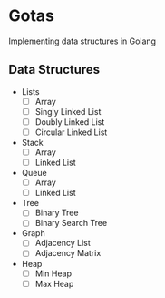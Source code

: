 # Gotas
Implementing data structures in Golang

## Data Structures

- Lists
    - [ ] Array
    - [ ] Singly Linked List
    - [ ] Doubly Linked List
    - [ ] Circular Linked List
- Stack
    - [ ] Array
    - [ ] Linked List
- Queue
    - [ ] Array
    - [ ] Linked List
- Tree
    - [ ] Binary Tree
    - [ ] Binary Search Tree
- Graph
    - [ ] Adjacency List
    - [ ] Adjacency Matrix
- Heap
    - [ ] Min Heap
    - [ ] Max Heap
